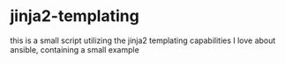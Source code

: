# jinja2-templating
this is a small script utilizing the jinja2 templating capabilities I love about ansible, containing a small example
